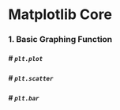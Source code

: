 # Matplotlib Core

### 1. Basic Graphing Function

##### # `plt.plot`

##### # `plt.scatter`

##### # `plt.bar`



